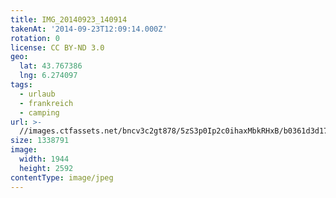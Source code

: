 ```yaml
---
title: IMG_20140923_140914
takenAt: '2014-09-23T12:09:14.000Z'
rotation: 0
license: CC BY-ND 3.0
geo:
  lat: 43.767386
  lng: 6.274097
tags:
  - urlaub
  - frankreich
  - camping
url: >-
  //images.ctfassets.net/bncv3c2gt878/5zS3p0Ip2c0ihaxMbkRHxB/b0361d3d179301704d80641ee86d316f/img_20140923_140914_28234299121_o
size: 1338791
image:
  width: 1944
  height: 2592
contentType: image/jpeg
---
```


